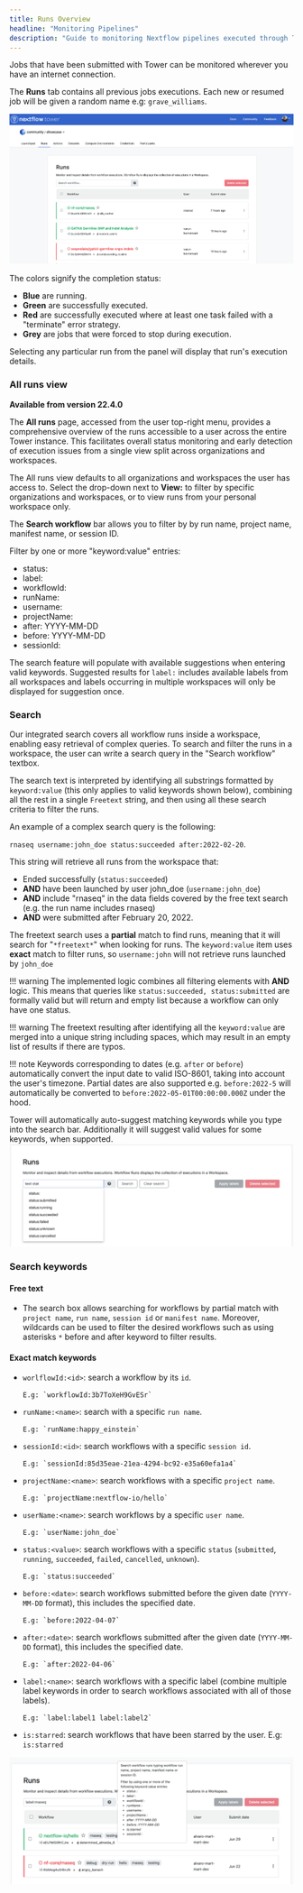 ```yaml
---
title: Runs Overview
headline: "Monitoring Pipelines"
description: "Guide to monitoring Nextflow pipelines executed through Tower."
---
```


Jobs that have been submitted with Tower can be monitored wherever you have an internet connection.

The **Runs** tab contains all previous jobs executions. Each new or resumed job will be given a random name e.g: `grave_williams`.

![](_images/monitoring_overview.png)

The colors signify the completion status:

- **Blue** are running.
- **Green** are successfully executed.
- **Red** are successfully executed where at least one task failed with a "terminate" error strategy.
- **Grey** are jobs that were forced to stop during execution.

Selecting any particular run from the panel will display that run's execution details.

### All runs view

**Available from version 22.4.0**

The **All runs** page, accessed from the user top-right menu, provides a comprehensive overview of the runs accessible to a user across the entire Tower instance. This facilitates overall status monitoring and early detection of execution issues from a single view split across organizations and workspaces.

The All runs view defaults to all organizations and workspaces the user has access to. Select the drop-down next to **View:** to filter by specific organizations and workspaces, or to view runs from your personal workspace only. 

The **Search workflow** bar allows you to filter by by run name, project name, manifest name, or session ID.

Filter by one or more "keyword:value" entries:

- status:
- label:
- workflowId:
- runName:
- username:
- projectName:
- after: YYYY-MM-DD
- before: YYYY-MM-DD
- sessionId:

The search feature will populate with available suggestions when entering valid keywords. Suggested results for `label:` includes available labels from all workspaces and labels occurring in multiple workspaces will only be displayed for suggestion once. 

### Search

Our integrated search covers all workflow runs inside a workspace, enabling easy retrieval of complex queries.
To search and filter the runs in a workspace, the user can write a search query in the "Search workflow" textbox.

The search text is interpreted by identifying all substrings formatted by `keyword:value` (this only applies to valid keywords shown below), combining all the rest in a single `Freetext` string, and then using all these search criteria to filter the runs.

An example of a complex search query is the following:

`rnaseq username:john_doe status:succeeded after:2022-02-20`.

This string will retrieve all runs from the workspace that:

- Ended successfully (`status:succeeded`)
- **AND** have been launched by user john_doe (`username:john_doe`)
- **AND** include "rnaseq" in the data fields covered by the free text search (e.g. the run name includes rnaseq)
- **AND** were submitted after February 20, 2022.

The freetext search uses a **partial** match to find runs, meaning that it will search for "`*freetext*`" when looking for runs.
The `keyword:value` item uses **exact** match to filter runs, so `username:john` will not retrieve runs launched by `john_doe`

<!-- prettier-ignore -->
!!! warning
    The implemented logic combines all filtering elements with **AND** logic. This means that queries like `status:succeeded, status:submitted` are formally valid but will return and empty list because a workflow can only have one status.

<!-- prettier-ignore -->
!!! warning
    The freetext resulting after identifying all the `keyword:value` are merged into a unique string including spaces, which may result in an empty list of results if there are typos.

<!-- prettier-ignore -->
!!! note
    Keywords corresponding to dates (e.g. `after` or `before`) automatically convert the input date to valid ISO-8601, taking into account the user's timezone. Partial dates are also supported e.g. `before:2022-5` will automatically be converted to `before:2022-05-01T00:00:00.000Z` under the hood.

Tower will automatically auto-suggest matching keywords while you type into the search bar. Additionally it will suggest valid values for some keywords, when supported.
![](_images/monitoring_search_keyword_suggestions.png)

### Search keywords

#### Free text

- The search box allows searching for workflows by partial match with `project name`, `run name`, `session id` or `manifest name`. Moreover, wildcards can be used to filter the desired workflows such as using asterisks `*` before and after keyword to filter results.

#### Exact match keywords

- `worlflowId:<id>`: search a workflow by its `id`.

      E.g: `workflowId:3b7ToXeH9GvESr`

- `runName:<name>`: search with a specific `run name`.

      E.g: `runName:happy_einstein`

- `sessionId:<id>`: search workflows with a specific `session id`.

      E.g: `sessionId:85d35eae-21ea-4294-bc92-e35a60efa1a4`

- `projectName:<name>`: search workflows with a specific `project name`.

      E.g: `projectName:nextflow-io/hello`

- `userName:<name>`: search workflows by a specific `user name`.

      E.g: `userName:john_doe`

- `status:<value>`: search workflows with a specific `status` (`submitted`, `running`, `succeeded`, `failed`, `cancelled`, `unknown`).

      E.g: `status:succeeded`

- `before:<date>`: search workflows submitted before the given date (`YYYY-MM-DD` format), this includes the specified date.

      E.g: `before:2022-04-07`

- `after:<date>`: search workflows submitted after the given date (`YYYY-MM-DD` format), this includes the specified date.

      E.g: `after:2022-04-06`

- `label:<name>`: search workflows with a specific label (combine multiple label keywords in order to search workflows associated with all of those labels).

      E.g: `label:label1 label:label2`

- `is:starred`: search workflows that have been starred by the user.
  E.g: `is:starred`

![](_images/monitoring_search.png)
